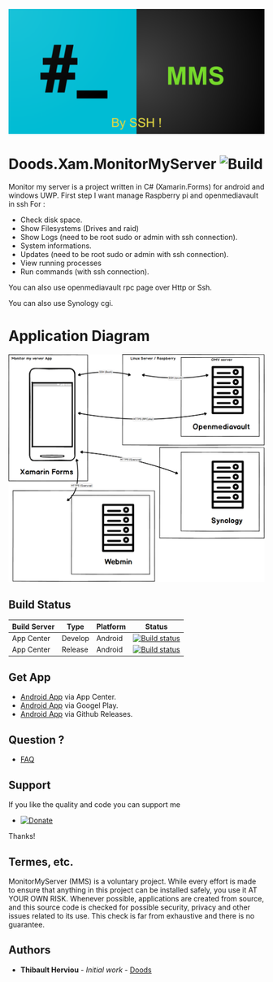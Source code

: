 ![MonitorMyServer](https://github.com/doodz/Doods.Xam.MonitorMyServer/blob/master/src/Android/Resources/drawable/MMS_graphic.png)
# Doods.Xam.MonitorMyServer ![Build](https://build.appcenter.ms/v0.1/apps/df1c8fb8-9914-479d-9942-8c96c5e83317/branches/master/badge)
Monitor my server is a project written in C# (Xamarin.Forms) for android and windows UWP.
First step I want manage Raspberry pi and openmediavault in ssh
For :

  * Check disk space.
  * Show Filesystems (Drives and raid)
  * Show Logs (need to be root sudo or admin with ssh connection).
  * System informations.
  * Updates (need to be root sudo or admin with ssh connection).
  * View running processes
  * Run commands (with ssh connection).
  
You can also use openmediavault rpc page over Http or Ssh.

You can also use Synology cgi.

# Application Diagram

<p align="center">
<img src="Images/Application_Diagram.png"/>
</p>

  ## Build Status
  
  | Build Server | Type         | Platform | Status                                                                                                                                                                                 |
|--------------|--------------|----------|----------------------------------------------------------------------------------------------------------------------------------------------------------------------------------------|                                             
| App Center   | Develop   | Android  | [![Build status](https://build.appcenter.ms/v0.1/apps/df1c8fb8-9914-479d-9942-8c96c5e83317/branches/Develop/badge)](https://appcenter.ms) |
| App Center   | Release   | Android      | [![Build status](https://build.appcenter.ms/v0.1/apps/df1c8fb8-9914-479d-9942-8c96c5e83317/branches/master/badge)](https://appcenter.ms) |

  ## Get App
  
  * [Android App](https://install.appcenter.ms/users/thibaultherviou/apps/Monitor-my-server-android) via App Center.
  * [Android App](https://play.google.com/store/apps/details?id=com.doods.monitormyserver) via Googel Play.
  * [Android App](https://github.com/doodz/Doods.Xam.MonitorMyServer/releases) via Github Releases.

  ## Question ?
  * [FAQ](https://github.com/doodz/Doods.Xam.MonitorMyServer/wiki/FAQ)
  ## Support
  
  If you like the quality and code you can support me 

- [![Donate](https://img.shields.io/badge/Donate-PayPal-green.svg?style=flat-square)](https://www.paypal.me/Doodsdev)  

Thanks!
  ## Termes, etc.
  MonitorMyServer (MMS) is a voluntary project. While every effort is made to ensure that anything in this project can be installed safely, you use it AT YOUR OWN RISK. Whenever   possible, applications are created from source, and this source code is checked for possible security, privacy and other issues related to its use. This check is far from       exhaustive and there is no guarantee.
  ## Authors

* **Thibault Herviou** - *Initial work* - [Doods](https://github.com/doodz)


  
